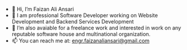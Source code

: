 - 👋 Hi, I’m Faizan Ali Ansari
- 👀 I am professional Software Developer working on Website Development and Backend Services Development
- 💞️ I’m also avaiable for a freelance work and interested in work on any reputable software house and multinational organization.
- 📫  You can reach me at: engr.faizanaliansari@gmail.com

<!---
faizan1162/faizan1162 is a ✨ special ✨ repository because its `README.md` (this file) appears on your GitHub profile.
You can click the Preview link to take a look at your changes.
--->
